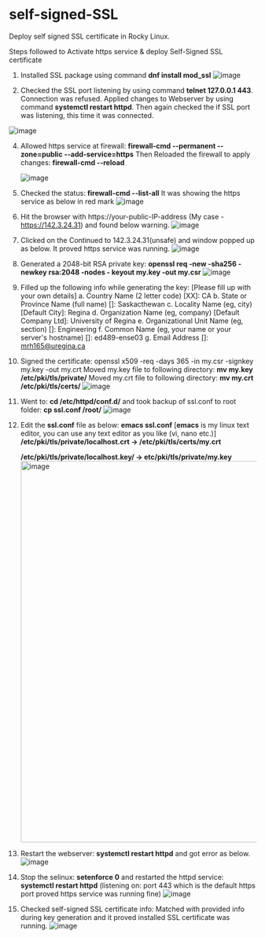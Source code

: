 # self-signed-SSL
Deploy self signed SSL certificate in Rocky Linux.

Steps followed to Activate https service & deploy Self-Signed SSL certificate
  
  1.  Installed SSL package using command **dnf install mod_ssl**
  ![image](https://github.com/hoque-reza/self-signed-SSL/assets/144583935/9f64d5fa-74a6-4868-a6b4-71f031ec457d)
  
  2.  Checked the SSL port listening by using command **telnet 127.0.0.1 443**. Connection was refused. 
      Applied changes to Webserver by using command **systemctl restart httpd**. Then again checked the if SSL port was listening, this time it was connected.
      
  ![image](https://github.com/hoque-reza/self-signed-SSL/assets/144583935/22ea886b-bd9f-413b-bbdb-2350ed753ad8)

  4.  Allowed https service at firewall: **firewall-cmd --permanent --zone=public --add-service=https** 
      Then Reloaded the firewall to apply changes: **firewall-cmd --reload**
      
      ![image](https://github.com/hoque-reza/self-signed-SSL/assets/144583935/3da360af-ca7f-4475-bbec-e6b8bbd79f8b)

  5. Checked the status: **firewall-cmd --list-all**
     It was showing the https service as below in red mark
  ![image](https://github.com/hoque-reza/self-signed-SSL/assets/144583935/d62463c0-02ab-4965-ba5d-50bb9054a236)

  6. Hit the browser with https://your-public-IP-address (My case - https://142.3.24.31) and found below warning.
      ![image](https://github.com/hoque-reza/self-signed-SSL/assets/144583935/6feae8ac-20f7-43b3-8dfc-6ac88eda19a9)

  7. Clicked on the Continued to 142.3.24.31(unsafe) and window popped up as below. It proved https service was running.
      ![image](https://github.com/hoque-reza/self-signed-SSL/assets/144583935/8cf2b3a9-73d2-4f4e-8d75-3dadccbed5b9)

  8. Generated a 2048-bit RSA private key: **openssl req -new -sha256 -newkey rsa:2048 -nodes - keyout my.key -out my.csr**
      ![image](https://github.com/hoque-reza/self-signed-SSL/assets/144583935/08330ba5-430e-4535-b229-e9b427d5836c)

  9. Filled up the following info while generating the key: [Please fill up with your own details]
        a. Country Name (2 letter code) [XX]: CA
        b. State or Province Name (full name) []: Saskacthewan
        c. Locality Name (eg, city) [Default City]: Regina
        d. Organization Name (eg, company) [Default Company Ltd]: University of Regina
        e. Organizational Unit Name (eg, section) []: Engineering
        f. Common Name (eg, your name or your server's hostname) []: ed489-ense03
        g. Email Address []: mrh165@uregina.ca
     
  10. Signed the certificate: openssl x509 -req -days 365 -in my.csr -signkey my.key -out my.crt
     Moved my.key file to following directory: **mv my.key /etc/pki/tls/private/**
     Moved my.crt file to following directory: **mv my.crt /etc/pki/tls/certs/**
    ![image](https://github.com/hoque-reza/self-signed-SSL/assets/144583935/adc0d00e-5a5d-42dc-b79e-83583b488a9e)

  11. Went to: **cd /etc/httpd/conf.d/** and took backup of ssl.conf to root folder: **cp ssl.conf /root/**
      ![image](https://github.com/hoque-reza/self-signed-SSL/assets/144583935/3ea4ccba-e317-4822-8cc1-9ca678a7d31f)

  12. Edit the **ssl.conf** file as below: **emacs ssl.conf** [**emacs** is my linux text editor, you can use any text editor as you like (vi, nano etc.)]
      **/etc/pki/tls/private/localhost.crt → /etc/pki/tls/certs/my.crt**
      
      **/etc/pki/tls/private/localhost.key/ → etc/pki/tls/private/my.key**
      <img width="776" alt="image" src="https://github.com/hoque-reza/self-signed-SSL/assets/144583935/2abdd852-61bc-4c10-a2e1-aa517216000e">

  13. Restart the webserver: **systemctl restart httpd** and got error as below.
      ![image](https://github.com/hoque-reza/self-signed-SSL/assets/144583935/f2fb83a9-702c-47be-ae32-f2e7a038d737)

  14. Stop the selinux: **setenforce 0** and restarted the httpd service: **systemctl restart httpd**
      (listening on: port 443 which is the default https port proved https service was running fine)
      ![image](https://github.com/hoque-reza/self-signed-SSL/assets/144583935/ef31218c-2755-4201-b97b-5b0df7ecb654)

  15. Checked self-signed SSL certificate info: Matched with provided info during key generation and it proved installed SSL certificate was running.
      ![image](https://github.com/hoque-reza/self-signed-SSL/assets/144583935/e1aebdfb-8f6c-4f48-94a4-326a6580bc0b)


   


